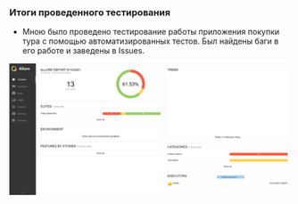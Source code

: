 ### Итоги проведенного тестирования

* Мною было проведено тестирование работы приложения покупки
  тура с помощью автоматизированных тестов. Был найдены баги в его
  работе и заведены в Issues.
  

![img.png](img.png)